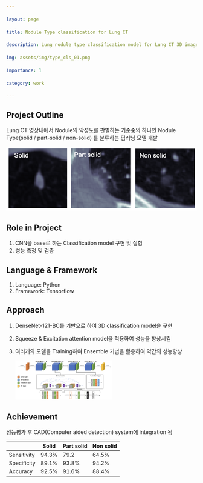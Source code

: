 ```yaml
---

layout: page

title: Nodule Type classification for Lung CT

description: Lung nodule type classification model for Lung CT 3D image

img: assets/img/type_cls_01.png

importance: 1

category: work

---
```




## Project Outline

Lung CT 영상내에서 Nodule의 악성도를 판별하는 기준중의 하나인 Nodule Type(solid / part-solid / non-solid) 를 분류하는 딥러닝 모델 개발

<img src="../assets/img/image-20220806025535400.png" alt="image-20220806025535400" style="zoom:67%;" />

## Role in Project

1. CNN을 base로 하는 Classification model 구현 및 실험
2. 성능 측정 및 검증

## Language & Framework

1. Language: Python
2. Framework: Tensorflow

## Approach

1. DenseNet-121-BC를 기반으로 하여 3D classification model을 구현

2. Squeeze & Excitation attention model을 적용하여 성능을 향상시킴

3. 여러개의 모델을 Training하여 Ensemble 기법을 활용하여 약간의 성능향상

   <img src="../assets/img/image-20220806030139034.png" alt="image-20220806030139034" style="zoom: 25%;" />

## Achievement

성능평가 후 CAD(Computer aided detection) system에 integration 됨

|             | Solid | Part solid | Non solid |
| ----------- | ---------- | ---------- | ---------- |
| Sensitivity | 94.3% | 79.2       | 64.5%     |
| Specificity | 89.1% | 93.8%      | 94.2%     |
| Accuracy    | 92.5% | 91.6%      | 88.4%     |

